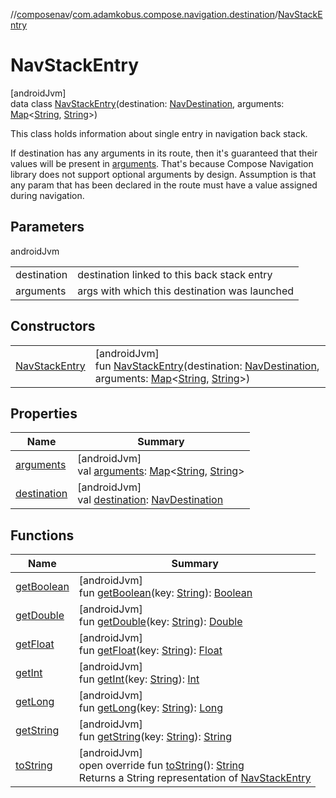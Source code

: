 //[composenav](../../../index.md)/[com.adamkobus.compose.navigation.destination](../index.md)/[NavStackEntry](index.md)

# NavStackEntry

[androidJvm]\
data class [NavStackEntry](index.md)(destination: [NavDestination](../-nav-destination/index.md), arguments: [Map](https://kotlinlang.org/api/latest/jvm/stdlib/kotlin.collections/-map/index.html)&lt;[String](https://kotlinlang.org/api/latest/jvm/stdlib/kotlin/-string/index.html), [String](https://kotlinlang.org/api/latest/jvm/stdlib/kotlin/-string/index.html)&gt;)

This class holds information about single entry in navigation back stack.

If destination has any arguments in its route, then it's guaranteed that their values will be present in [arguments](arguments.md). That's because Compose Navigation library does not support optional arguments by design. Assumption is that any param that has been declared in the route must have a value assigned during navigation.

## Parameters

androidJvm

| | |
|---|---|
| destination | destination linked to this back stack entry |
| arguments | args with which this destination was launched |

## Constructors

| | |
|---|---|
| [NavStackEntry](-nav-stack-entry.md) | [androidJvm]<br>fun [NavStackEntry](-nav-stack-entry.md)(destination: [NavDestination](../-nav-destination/index.md), arguments: [Map](https://kotlinlang.org/api/latest/jvm/stdlib/kotlin.collections/-map/index.html)&lt;[String](https://kotlinlang.org/api/latest/jvm/stdlib/kotlin/-string/index.html), [String](https://kotlinlang.org/api/latest/jvm/stdlib/kotlin/-string/index.html)&gt;) |

## Properties

| Name | Summary |
|---|---|
| [arguments](arguments.md) | [androidJvm]<br>val [arguments](arguments.md): [Map](https://kotlinlang.org/api/latest/jvm/stdlib/kotlin.collections/-map/index.html)&lt;[String](https://kotlinlang.org/api/latest/jvm/stdlib/kotlin/-string/index.html), [String](https://kotlinlang.org/api/latest/jvm/stdlib/kotlin/-string/index.html)&gt; |
| [destination](destination.md) | [androidJvm]<br>val [destination](destination.md): [NavDestination](../-nav-destination/index.md) |

## Functions

| Name | Summary |
|---|---|
| [getBoolean](get-boolean.md) | [androidJvm]<br>fun [getBoolean](get-boolean.md)(key: [String](https://kotlinlang.org/api/latest/jvm/stdlib/kotlin/-string/index.html)): [Boolean](https://kotlinlang.org/api/latest/jvm/stdlib/kotlin/-boolean/index.html) |
| [getDouble](get-double.md) | [androidJvm]<br>fun [getDouble](get-double.md)(key: [String](https://kotlinlang.org/api/latest/jvm/stdlib/kotlin/-string/index.html)): [Double](https://kotlinlang.org/api/latest/jvm/stdlib/kotlin/-double/index.html) |
| [getFloat](get-float.md) | [androidJvm]<br>fun [getFloat](get-float.md)(key: [String](https://kotlinlang.org/api/latest/jvm/stdlib/kotlin/-string/index.html)): [Float](https://kotlinlang.org/api/latest/jvm/stdlib/kotlin/-float/index.html) |
| [getInt](get-int.md) | [androidJvm]<br>fun [getInt](get-int.md)(key: [String](https://kotlinlang.org/api/latest/jvm/stdlib/kotlin/-string/index.html)): [Int](https://kotlinlang.org/api/latest/jvm/stdlib/kotlin/-int/index.html) |
| [getLong](get-long.md) | [androidJvm]<br>fun [getLong](get-long.md)(key: [String](https://kotlinlang.org/api/latest/jvm/stdlib/kotlin/-string/index.html)): [Long](https://kotlinlang.org/api/latest/jvm/stdlib/kotlin/-long/index.html) |
| [getString](get-string.md) | [androidJvm]<br>fun [getString](get-string.md)(key: [String](https://kotlinlang.org/api/latest/jvm/stdlib/kotlin/-string/index.html)): [String](https://kotlinlang.org/api/latest/jvm/stdlib/kotlin/-string/index.html) |
| [toString](to-string.md) | [androidJvm]<br>open override fun [toString](to-string.md)(): [String](https://kotlinlang.org/api/latest/jvm/stdlib/kotlin/-string/index.html)<br>Returns a String representation of [NavStackEntry](index.md) |
